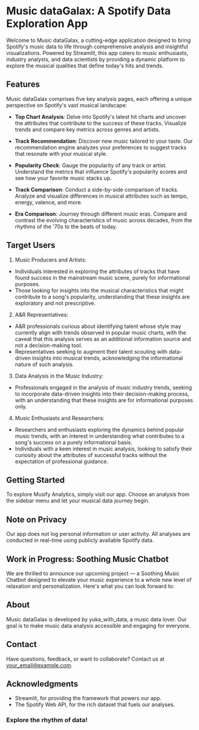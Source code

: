 # Music dataGalax: A Spotify Data Exploration App

Welcome to Music dataGalax, a cutting-edge application designed to bring Spotify's music data to life through comprehensive analysis and insightful visualizations. Powered by Streamlit, this app caters to music enthusiasts, industry analysts, and data scientists by providing a dynamic platform to explore the musical qualities that define today's hits and trends.

## Features

Music dataGalax comprises five key analysis pages, each offering a unique perspective on Spotify's vast musical landscape:

- **Top Chart Analysis**: Delve into Spotify's latest hit charts and uncover the attributes that contribute to the success of these tracks. Visualize trends and compare key metrics across genres and artists.

- **Track Recommendation**: Discover new music tailored to your taste. Our recommendation engine analyzes your preferences to suggest tracks that resonate with your musical style.

- **Popularity Check**: Gauge the popularity of any track or artist. Understand the metrics that influence Spotify's popularity scores and see how your favorite music stacks up.

- **Track Comparison**: Conduct a side-by-side comparison of tracks. Analyze and visualize differences in musical attributes such as tempo, energy, valence, and more.

- **Era Comparison**: Journey through different music eras. Compare and contrast the evolving characteristics of music across decades, from the rhythms of the '70s to the beats of today.

## Target Users

1. Music Producers and Artists:
- Individuals interested in exploring the attributes of tracks that have found success in the mainstream music scene, purely for informational purposes.
- Those looking for insights into the musical characteristics that might contribute to a song's popularity, understanding that these insights are exploratory and not prescriptive.
2. A&R Representatives:
- A&R professionals curious about identifying talent whose style may currently align with trends observed in popular music charts, with the caveat that this analysis serves as an additional information source and not a decision-making tool.
- Representatives seeking to augment their talent scouting with data-driven insights into musical trends, acknowledging the informational nature of such analysis.
3. Data Analysis in the Music Industry:
- Professionals engaged in the analysis of music industry trends, seeking to incorporate data-driven insights into their decision-making process, with an understanding that these insights are for informational purposes only.
4. Music Enthusiasts and Researchers:
- Researchers and enthusiasts exploring the dynamics behind popular music trends, with an interest in understanding what contributes to a song's success on a purely informational basis.
- Individuals with a keen interest in music analysis, looking to satisfy their curiosity about the attributes of successful tracks without the expectation of professional guidance.

## Getting Started

To explore Musify Analytics, simply visit our app. Choose an analysis from the sidebar menu and let your musical data journey begin.

## Note on Privacy

Our app does not log personal information or user activity. All analyses are conducted in real-time using publicly available Spotify data.

## Work in Progress: Soothing Music Chatbot

We are thrilled to announce our upcoming project — a Soothing Music Chatbot designed to elevate your music experience to a whole new level of relaxation and personalization. Here's what you can look forward to:

## About

Music dataGalax is developed by yuka_with_data, a music data lover. Our goal is to make music data analysis accessible and engaging for everyone.

## Contact

Have questions, feedback, or want to collaborate? Contact us at [your_email@example.com](mailto:your_email@example.com).

## Acknowledgments

- Streamlit, for providing the framework that powers our app.
- The Spotify Web API, for the rich dataset that fuels our analyses.

### Explore the rhythm of data!
